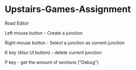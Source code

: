 # Upstairs-Games-Assignment
Road Editor


Left mouse button - Create a junction

Right mouse button - Select a junction as current junction

K key (Also UI button) - delete current junction

P key - get the amount of sections ("Debug")
